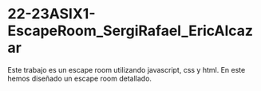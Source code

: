 # 22-23ASIX1-EscapeRoom_SergiRafael_EricAlcazar
Este trabajo es un escape room utilizando javascript, css y html. En este hemos diseñado un escape room detallado.
